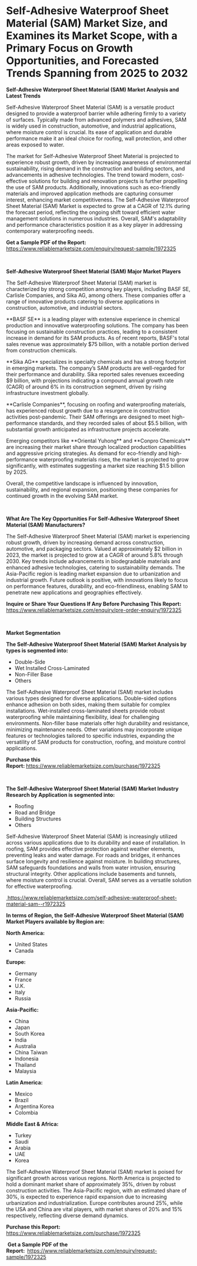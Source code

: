 <p><h1>Self-Adhesive Waterproof Sheet Material (SAM) Market Size, and Examines its Market Scope, with a Primary Focus on Growth Opportunities, and Forecasted Trends Spanning from 2025 to 2032</h1></p><p><strong>Self-Adhesive Waterproof Sheet Material (SAM) Market Analysis and Latest Trends</strong></p>
<p><p>Self-Adhesive Waterproof Sheet Material (SAM) is a versatile product designed to provide a waterproof barrier while adhering firmly to a variety of surfaces. Typically made from advanced polymers and adhesives, SAM is widely used in construction, automotive, and industrial applications, where moisture control is crucial. Its ease of application and durable performance make it an ideal choice for roofing, wall protection, and other areas exposed to water.</p><p>The market for Self-Adhesive Waterproof Sheet Material is projected to experience robust growth, driven by increasing awareness of environmental sustainability, rising demand in the construction and building sectors, and advancements in adhesive technologies. The trend toward modern, cost-effective solutions for building and renovation projects is further propelling the use of SAM products. Additionally, innovations such as eco-friendly materials and improved application methods are capturing consumer interest, enhancing market competitiveness. The Self-Adhesive Waterproof Sheet Material (SAM) Market is expected to grow at a CAGR of 12.1% during the forecast period, reflecting the ongoing shift toward efficient water management solutions in numerous industries. Overall, SAM's adaptability and performance characteristics position it as a key player in addressing contemporary waterproofing needs.</p></p>
<p><strong>Get a Sample PDF of the Report:&nbsp;</strong> <a href="https://www.reliablemarketsize.com/enquiry/request-sample/1972325?utm_campaign=3054&utm_medium=2&utm_source=Github&utm_content=ia&utm_term=15042025&utm_id=self-adhesive-waterproof-sheet-material-sam">https://www.reliablemarketsize.com/enquiry/request-sample/1972325</a></p>
<p>&nbsp;</p>
<p><strong>Self-Adhesive Waterproof Sheet Material (SAM) Major Market Players</strong></p>
<p><p>The Self-Adhesive Waterproof Sheet Material (SAM) market is characterized by strong competition among key players, including BASF SE, Carlisle Companies, and Sika AG, among others. These companies offer a range of innovative products catering to diverse applications in construction, automotive, and industrial sectors.</p><p>**BASF SE** is a leading player with extensive experience in chemical production and innovative waterproofing solutions. The company has been focusing on sustainable construction practices, leading to a consistent increase in demand for its SAM products. As of recent reports, BASF's total sales revenue was approximately $75 billion, with a notable portion derived from construction chemicals.</p><p>**Sika AG** specializes in specialty chemicals and has a strong footprint in emerging markets. The company’s SAM products are well-regarded for their performance and durability. Sika reported sales revenues exceeding $9 billion, with projections indicating a compound annual growth rate (CAGR) of around 6% in its construction segment, driven by rising infrastructure investment globally.</p><p>**Carlisle Companies**, focusing on roofing and waterproofing materials, has experienced robust growth due to a resurgence in construction activities post-pandemic. Their SAM offerings are designed to meet high-performance standards, and they recorded sales of about $5.5 billion, with substantial growth anticipated as infrastructure projects accelerate.</p><p>Emerging competitors like **Oriental Yuhong** and **Conpro Chemicals** are increasing their market share through localized production capabilities and aggressive pricing strategies. As demand for eco-friendly and high-performance waterproofing materials rises, the market is projected to grow significantly, with estimates suggesting a market size reaching $1.5 billion by 2025.</p><p>Overall, the competitive landscape is influenced by innovation, sustainability, and regional expansion, positioning these companies for continued growth in the evolving SAM market.</p></p>
<p>&nbsp;</p>
<p><strong>What Are The Key Opportunities For Self-Adhesive Waterproof Sheet Material (SAM) Manufacturers?</strong></p>
<p><p>The Self-Adhesive Waterproof Sheet Material (SAM) market is experiencing robust growth, driven by increasing demand across construction, automotive, and packaging sectors. Valued at approximately $2 billion in 2023, the market is projected to grow at a CAGR of around 5.8% through 2030. Key trends include advancements in biodegradable materials and enhanced adhesive technologies, catering to sustainability demands. The Asia-Pacific region is leading market expansion due to urbanization and industrial growth. Future outlook is positive, with innovations likely to focus on performance features, durability, and eco-friendliness, enabling SAM to penetrate new applications and geographies effectively.</p></p>
<p><strong>Inquire or Share Your Questions If Any Before Purchasing This Report:</strong> <a href="https://www.reliablemarketsize.com/enquiry/pre-order-enquiry/1972325?utm_campaign=3054&utm_medium=2&utm_source=Github&utm_content=ia&utm_term=15042025&utm_id=self-adhesive-waterproof-sheet-material-sam">https://www.reliablemarketsize.com/enquiry/pre-order-enquiry/1972325</a></p>
<p>&nbsp;</p>
<p><strong>Market Segmentation</strong></p>
<p><strong>The Self-Adhesive Waterproof Sheet Material (SAM) Market Analysis by types is segmented into:</strong></p>
<p><ul><li>Double-Side</li><li>Wet Installed Cross-Laminated</li><li>Non-Filler Base</li><li>Others</li></ul></p>
<p><p>The Self-Adhesive Waterproof Sheet Material (SAM) market includes various types designed for diverse applications. Double-sided options enhance adhesion on both sides, making them suitable for complex installations. Wet-installed cross-laminated sheets provide robust waterproofing while maintaining flexibility, ideal for challenging environments. Non-filler base materials offer high durability and resistance, minimizing maintenance needs. Other variations may incorporate unique features or technologies tailored to specific industries, expanding the versatility of SAM products for construction, roofing, and moisture control applications.</p></p>
<p><strong>Purchase this Report:&nbsp;</strong><a href="https://www.reliablemarketsize.com/purchase/1972325?utm_campaign=3054&utm_medium=2&utm_source=Github&utm_content=ia&utm_term=15042025&utm_id=self-adhesive-waterproof-sheet-material-sam">https://www.reliablemarketsize.com/purchase/1972325</a></p>
<p>&nbsp;</p>
<p><strong>The Self-Adhesive Waterproof Sheet Material (SAM) Market Industry Research by Application is segmented into:</strong></p>
<p><ul><li>Roofing</li><li>Road and Bridge</li><li>Building Structures</li><li>Others</li></ul></p>
<p><p>Self-Adhesive Waterproof Sheet Material (SAM) is increasingly utilized across various applications due to its durability and ease of installation. In roofing, SAM provides effective protection against weather elements, preventing leaks and water damage. For roads and bridges, it enhances surface longevity and resilience against moisture. In building structures, SAM safeguards foundations and walls from water intrusion, ensuring structural integrity. Other applications include basements and tunnels, where moisture control is crucial. Overall, SAM serves as a versatile solution for effective waterproofing.</p></p>
<p><a href="https://www.reliablemarketsize.com/self-adhesive-waterproof-sheet-material-sam--r1972325?utm_campaign=3054&utm_medium=2&utm_source=Github&utm_content=ia&utm_term=15042025&utm_id=self-adhesive-waterproof-sheet-material-sam">&nbsp;https://www.reliablemarketsize.com/self-adhesive-waterproof-sheet-material-sam--r1972325</a></p>
<p><strong>In terms of Region, the Self-Adhesive Waterproof Sheet Material (SAM) Market Players available by Region are:</strong></p>
<p>
    <p> <strong> North America: </strong>
        <ul>
            <li>United States</li>
            <li>Canada</li>
        </ul>
        </p> 
    <p> <strong> Europe: </strong>
        <ul>
            <li>Germany</li>
            <li>France</li>
            <li>U.K.</li>
            <li>Italy</li>
            <li>Russia</li>
        </ul>
        </p> 
    <p> <strong> Asia-Pacific: </strong>
        <ul>
            <li>China</li>
            <li>Japan</li>
            <li>South Korea</li>
            <li>India</li>
            <li>Australia</li>
            <li>China Taiwan</li>
            <li>Indonesia</li>
            <li>Thailand</li>
            <li>Malaysia</li>
        </ul>
        </p> 
    <p> <strong> Latin America: </strong>
        <ul>
            <li>Mexico</li>
            <li>Brazil</li>
            <li>Argentina Korea</li>
            <li>Colombia</li>
        </ul>
        </p> 
    <p> <strong> Middle East & Africa: </strong>
        <ul>
            <li>Turkey</li>
            <li>Saudi</li>
            <li>Arabia</li>
            <li>UAE</li>
            <li>Korea</li>
        </ul>
    </p>
    </p>
<p><p>The Self-Adhesive Waterproof Sheet Material (SAM) market is poised for significant growth across various regions. North America is projected to hold a dominant market share of approximately 35%, driven by robust construction activities. The Asia-Pacific region, with an estimated share of 30%, is expected to experience rapid expansion due to increasing urbanization and industrialization. Europe contributes around 25%, while the USA and China are vital players, with market shares of 20% and 15% respectively, reflecting diverse demand dynamics.</p></p>
<p><strong>Purchase this Report: </strong><a href="https://www.reliablemarketsize.com/purchase/1972325?utm_campaign=3054&utm_medium=2&utm_source=Github&utm_content=ia&utm_term=15042025&utm_id=self-adhesive-waterproof-sheet-material-sam">https://www.reliablemarketsize.com/purchase/1972325</a></p>
<p>&nbsp;<strong>Get a Sample PDF of the Report:&nbsp;&nbsp;</strong><a href="https://www.reliablemarketsize.com/enquiry/request-sample/1972325?utm_campaign=3054&utm_medium=2&utm_source=Github&utm_content=ia&utm_term=15042025&utm_id=self-adhesive-waterproof-sheet-material-sam">https://www.reliablemarketsize.com/enquiry/request-sample/1972325</a></p>
<p><strong></strong></p>
<p><p></p><p></p><p></p></p>